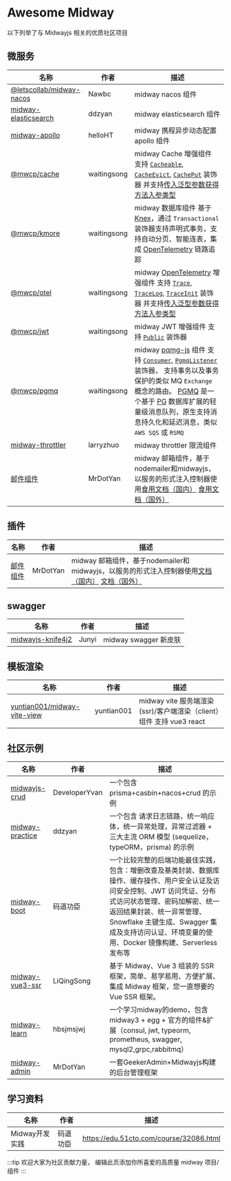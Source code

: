 # Awesome Midway

以下列举了与 Midwayjs 相关的优质社区项目

## 微服务

| 名称                                                 | 作者        | 描述                                                                                                                                                                                                                                                         |
| ---------------------------------------------------- | ----------- | ------------------------------------------------------------------------------------------------------------------------------------------------------------------------------------------------------------------------------------------------------------ |
| [@letscollab/midway-nacos][@letscollab/midway-nacos] | Nawbc       | midway nacos 组件                                                                                                                                                                                                                                            |
| [midway-elasticsearch][midway-elasticsearch]         | ddzyan      | midway elasticsearch 组件                                                                                                                                                                                                                                    |
| [midway-apollo][midway-apollo]                       | helloHT     | midway 携程异步动态配置 apollo 组件                                                                                                                                                                                                                          |
| [@mwcp/cache][@mwcp/cache]                           | waitingsong | midway Cache 增强组件 支持 [`Cacheable`][Cacheable], [`CacheEvict`][CacheEvict], [`CachePut`][CachePut] 装饰器 并支持[传入泛型参数获得方法入参类型][cache-generics-cn]                                                                                       |
| [@mwcp/kmore][@mwcp/kmore]                           | waitingsong | midway 数据库组件 基于 [Knex]，通过 `Transactional` 装饰器支持声明式事务，支持自动分页、智能连表，集成 [OpenTelemetry] 链路追踪                                                                                                                              |
| [@mwcp/otel][@mwcp/otel]                             | waitingsong | midway [OpenTelemetry] 增强组件 支持 [`Trace`][Trace], [`TraceLog`][TraceLog], [`TraceInit`][TraceInit] 装饰器  并支持[传入泛型参数获得方法入参类型][otel-generics-cn]                                                                                       |
| [@mwcp/jwt][@mwcp/jwt]                               | waitingsong | midway JWT 增强组件 支持 [`Public`][jwt-public] 装饰器                                                                                                                                                                                                       |
| [@mwcp/pgmq][@mwcp/pgmq]                             | waitingsong | midway [pqmg-js] 组件 支持 [`Consumer`][Consumer], [`PgmqListener`][PgmqListener] 装饰器， 支持事务以及事务保护的类似 MQ `Exchange` 概念的路由。  [PGMQ] 是一个基于 [PG] 数据库扩展的轻量级消息队列，原生支持消息持久化和延迟消息，类似 `AWS SQS` 或  `RSMQ` |
| [midway-throttler][midway-throttler]                 | larryzhuo   | midway throttler 限流组件                                                                                                                                                                                                                                    |
| [邮件组件][mailer-zh]                                | MrDotYan    | midway 邮箱组件，基于nodemailer和midwayjs，以服务的形式注入控制器使用[食用文档（国内）][mailer-zh-doc]    [食用文档（国外）][mailer-en-doc]                                                                                                                  |


## 插件

| 名称                                   | 作者  | 描述                  |
| -------------------------------------- | ----- | --------------------- |
| [邮件组件][mailer-zh]                   | MrDotYan    | midway 邮箱组件，基于nodemailer和midwayjs，以服务的形式注入控制器使用[文档（国内）][mailer-zh-doc]    [文档（国外）][mailer-en-doc]                                                                                                                  |
## swagger

| 名称                                   | 作者  | 描述                  |
| -------------------------------------- | ----- | --------------------- |
| [midwayjs-knife4j2][midwayjs-knife4j2] | Junyi | midway swagger 新皮肤 |

## 模板渲染

| 名称                                                       | 作者       | 描述                                                                 |
| ---------------------------------------------------------- | ---------- | -------------------------------------------------------------------- |
| [yuntian001/midway-vite-view][yuntian001/midway-vite-view] | yuntian001 | midway vite 服务端渲染(ssr)/客户端渲染（client）组件 支持 vue3 react |

## 社区示例

| 名称                               | 作者          | 描述                                                                                                                                                                                                                                                                                         |
| ---------------------------------- | ------------- | -------------------------------------------------------------------------------------------------------------------------------------------------------------------------------------------------------------------------------------------------------------------------------------------- |
| [midwayjs-crud][midwayjs-crud]     | DeveloperYvan | 一个包含 prisma+casbin+nacos+crud 的示例                                                                                                                                                                                                                                                     |
| [midway-practice][midway-practice] | ddzyan        | 一个包含 请求日志链路，统一响应体，统一异常处理，异常过滤器 + 三大主流 ORM 模型 (sequelize，typeORM，prisma) 的示例                                                                                                                                                                          |
| [midway-boot][midway-boot]         | 码道功臣      | 一个比较完整的后端功能最佳实践，包含：增删改查及基类封装、数据库操作、缓存操作、用户安全认证及访问安全控制、JWT 访问凭证、分布式访问状态管理、密码加解密、统一返回结果封装、统一异常管理、Snowflake 主键生成、Swagger 集成及支持访问认证、环境变量的使用、Docker 镜像构建、Serverless 发布等 |
| [midway-vue3-ssr][midway-vue3-ssr] | LiQingSong    | 基于 Midway、Vue 3 组装的 SSR 框架，简单、易学易用、方便扩展、集成 Midway 框架，您一直想要的 Vue SSR 框架。                                                                                                                                                                                  |
| [midway-learn][midway-learn]       | hbsjmsjwj     | 一个学习midway的demo，包含 midway3 + egg + 官方的组件&扩展（consul, jwt, typeorm, prometheus, swagger, mysql2,grpc,rabbitmq）                                                                                                                                                                |
| [midway-admin][midwayjs-admin]       | MrDotYan     | 一套GeekerAdmin+Midwayjs构建的后台管理框架                                                                                                                                                      |

## 学习资料

| 名称           | 作者     | 描述                                    |
| -------------- | -------- | --------------------------------------- |
| Midway开发实践 | 码道功臣 | https://edu.51cto.com/course/32086.html |


:::tip
欢迎大家为社区贡献力量， 编辑此页添加你所喜爱的高质量 midway 项目/组件
:::


[midway-elasticsearch]: https://github.com/ddzyan/midway-elasticsearch
[midway-apollo]: https://github.com/helloHT/midway-apollo
[@letscollab/midway-nacos]: https://github.com/deskbtm-letscollab/midway-nacos
[@mwcp/kmore]: https://github.com/waitingsong/kmore

[@mwcp/cache]: https://github.com/waitingsong/midway-components/tree/main/packages/cache
[Cacheable]: https://github.com/waitingsong/midway-components/blob/main/packages/cache/README.zh-CN.md#cacheable-%E8%A3%85%E9%A5%B0%E5%99%A8
[CacheEvict]: https://github.com/waitingsong/midway-components/blob/main/packages/cache/README.zh-CN.md#cacheevict-%E8%A3%85%E9%A5%B0%E5%99%A8
[CachePut]: https://github.com/waitingsong/midway-components/blob/main/packages/cache/README.zh-CN.md#cacheput-%E8%A3%85%E9%A5%B0%E5%99%A8

[@mwcp/otel]: https://github.com/waitingsong/midway-components/tree/main/packages/otel
[Trace]: https://github.com/waitingsong/midway-components/blob/main/packages/otel/README.zh-CN.md#trace-%E8%A3%85%E9%A5%B0%E5%99%A8
[TraceLog]: https://github.com/waitingsong/midway-components/blob/main/packages/otel/README.zh-CN.md#tracelog-%E8%A3%85%E9%A5%B0%E5%99%A8
[TraceInit]: https://github.com/waitingsong/midway-components/blob/main/packages/otel/README.zh-CN.md#traceinit-%E8%A3%85%E9%A5%B0%E5%99%A8
[otel-generics]: https://github.com/waitingsong/midway-components/tree/main/packages/otel#auto-parameter-type-of-keygenerator-from-generics
[otel-generics-cn]: https://github.com/waitingsong/midway-components/blob/main/packages/otel/README.zh-CN.md#%E4%BB%8E%E6%B3%9B%E5%9E%8B%E5%8F%82%E6%95%B0%E8%87%AA%E5%8A%A8%E8%8E%B7%E5%8F%96%E6%96%B9%E6%B3%95%E8%B0%83%E7%94%A8%E5%8F%82%E6%95%B0%E7%B1%BB%E5%9E%8B
[cache-generics]: https://github.com/waitingsong/midway-components/tree/main/packages/cache#auto-parameter-type-of-keygenerator-from-generics
[cache-generics-cn]: https://github.com/waitingsong/midway-components/blob/main/packages/cache/README.zh-CN.md#%E4%BB%8E%E6%B3%9B%E5%9E%8B%E5%8F%82%E6%95%B0%E8%87%AA%E5%8A%A8%E8%8E%B7%E5%8F%96%E6%96%B9%E6%B3%95%E8%B0%83%E7%94%A8%E5%8F%82%E6%95%B0%E7%B1%BB%E5%9E%8B

[@mwcp/jwt]: https://github.com/waitingsong/midway-components/tree/main/packages/jwt
[jwt-public]: https://github.com/waitingsong/midway-components/blob/main/packages/jwt/README.md#public-decorator

[@mwcp/pgmq]: https://github.com/waitingsong/pgmq-js/tree/main/packages/mwcp-pgmq-js
[PGMQ]: https://tembo-io.github.io/pgmq/
[PG]: https://pigsty.cc/zh/blog/pg/pg-eat-db-world/
[pqmg-js]: https://github.com/waitingsong/pgmq-js/tree/main/packages/pgmq-js
[Consumer]: https://github.com/waitingsong/pgmq-js/tree/main/packages/mwcp-pgmq-js#consumer-decorator
[PgmqListener]: https://github.com/waitingsong/pgmq-js/tree/main/packages/mwcp-pgmq-js#consumer-decorator

[midwayjs-knife4j2]: https://github.com/fangbao-0418/midway/tree/master/packages/swagger
[yuntian001/midway-vite-view]: https://github.com/yuntian001/midway-vite-view

[midwayjs-crud]: https://github.com/developeryvan/midwayjs-crud
[midway-practice]: https://github.com/ddzyan/midway-practice
[midway-boot]: https://github.com/bestaone/midway-boot
[midway-vue3-ssr]: https://github.com/lqsong/midway-vue3-ssr
[midway-learn]: https://github.com/hbsjmsjwj/midway-learn.git
[midway-throttler]: https://github.com/larryzhuo/midway-throttler

[Knex]: https://knexjs.org/
[OpenTelemetry]: https://github.com/open-telemetry
[mailer-zh]:https://gitee.com/onlymry_admin/midwayjs_mailer
[mailer-zh-doc]:https://gitee.com/onlymry_admin/midwayjs_mailer/blob/main/readme.md
[mailer-en]:https://github.com/MrDotYan/midwayjs_mailer
[mailer-en-doc]:https://github.com/MrDotYan/midwayjs_mailer/blob/main/readme.md
[midwayjs-admin]:https://gitee.com/yncykj/midway-admin.git
